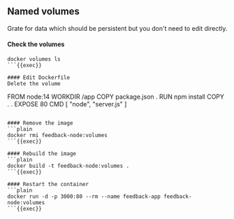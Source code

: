 ## Named volumes
Grate for data which should be persistent but you don't need to edit directly.

#### Check the volumes

```plain
docker volumes ls
```{{exec}}

#### Edit Dockerfile
Delete the volume
```
FROM node:14
WORKDIR /app
COPY package.json .
RUN npm install
COPY . .
EXPOSE 80
CMD [ "node", "server.js" ]
```

#### Remove the image
```plain
docker rmi feedback-node:volumes
```{{exec}}

#### Rebuild the image
```plain
docker build -t feedback-node:volumes .
```{{exec}}

#### Restart the container
```plain
docker run -d -p 3000:80 --rm --name feedback-app feedback-node:volumes
```{{exec}}

